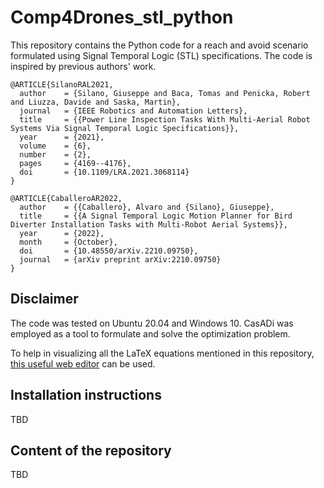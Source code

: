 # Comp4Drones_stl_python

This repository contains the Python code for a reach and avoid scenario formulated using Signal Temporal Logic (STL) specifications. The code is inspired by previous authors' work.

```
@ARTICLE{SilanoRAL2021,
  author    = {Silano, Giuseppe and Baca, Tomas and Penicka, Robert and Liuzza, Davide and Saska, Martin},
  journal   = {IEEE Robotics and Automation Letters}, 
  title     = {{Power Line Inspection Tasks With Multi-Aerial Robot Systems Via Signal Temporal Logic Specifications}}, 
  year      = {2021},
  volume    = {6},
  number    = {2},
  pages     = {4169--4176},
  doi       = {10.1109/LRA.2021.3068114}
}

@ARTICLE{CaballeroAR2022,
  author    = {{Caballero}, Alvaro and {Silano}, Giuseppe},
  title     = {{A Signal Temporal Logic Motion Planner for Bird Diverter Installation Tasks with Multi-Robot Aerial Systems}},
  year      = {2022},
  month     = {October},
  doi       = {10.48550/arXiv.2210.09750},
  journal   = {arXiv preprint arXiv:2210.09750}
}
```

## Disclaimer

The code was tested on Ubuntu 20.04 and Windows 10. CasADi was employed as a tool to formulate and solve the optimization problem. 

To help in visualizing all the LaTeX equations mentioned in this repository, [this useful web editor](https://www.codecogs.com/latex/eqneditor.php) can be used.

## Installation instructions

TBD


## Content of the repository

TBD
